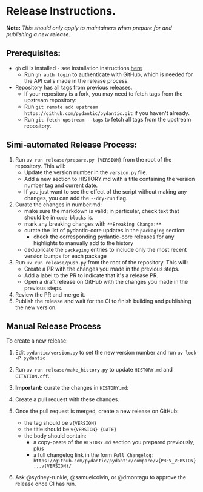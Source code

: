 # Release Instructions.

**Note:** _This should only apply to maintainers when prepare for and publishing a new release._

## Prerequisites:
* `gh` cli is installed - see installation instructions [here](https://docs.github.com/en/github-cli/github-cli/quickstart)
  * Run `gh auth login` to authenticate with GitHub, which is needed for the API calls made in the release process.
* Repository has all tags from previous releases.
  * If your repository is a fork, you may need to fetch tags from the upstream repository:
  * Run `git remote add upstream https://github.com/pydantic/pydantic.git` if you haven't already.
  * Run `git fetch upstream --tags` to fetch all tags from the upstream repository.

## Simi-automated Release Process:

1. Run `uv run release/prepare.py {VERSION}` from the root of the repository. This will:
    * Update the version number in the `version.py` file.
    * Add a new section to HISTORY.md with a title containing the version number tag and current date.
    * If you just want to see the effect of the script without making any changes, you can add the `--dry-run` flag.
2. Curate the changes in number.md:
   - make sure the markdown is valid; in particular, check text that should be in `code-blocks` is.
   - mark any breaking changes with `**Breaking Change:**`
   - curate the list of pydantic-core updates in the `packaging` section:
     - check the corresponding pydantic-core releases for any highlights to manually add to the history
   - deduplicate the `packaging` entries to include only the most recent version bumps for each package
3. Run `uv run release/push.py` from the root of the repository. This will:
    * Create a PR with the changes you made in the previous steps.
    * Add a label to the PR to indicate that it's a release PR.
    * Open a draft release on GitHub with the changes you made in the previous steps.
4. Review the PR and merge it.
5. Publish the release and wait for the CI to finish building and publishing the new version.

## Manual Release Process

To create a new release:
1. Edit `pydantic/version.py` to set the new version number and run `uv lock -P pydantic`
2. Run `uv run release/make_history.py` to update `HISTORY.md` and `CITATION.cff`.
3. **Important:** curate the changes in `HISTORY.md`:

4. Create a pull request with these changes.
5. Once the pull request is merged, create a new release on GitHub:
   - the tag should be `v{VERSION}`
   - the title should be `v{VERSION} {DATE}`
   - the body should contain:
     - a copy-paste of the `HISTORY.md` section you prepared previously, plus
     - a full changelog link in the form `Full Changelog: https://github.com/pydantic/pydantic/compare/v{PREV_VERSION}...v{VERSION}/`
6. Ask @sydney-runkle, @samuelcolvin, or @dmontagu to approve the release once CI has run.
